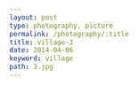 ```yaml
---
layout: post
type: photography, picture
permalink: /photography/:title
title: village-3
date: 2014-04-06
keyword: village
path: 3.jpg
---
```



